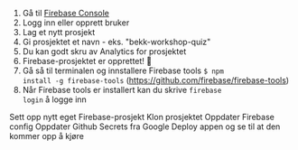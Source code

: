 1.  Gå til [Firebase Console](www.console.firebase.google.com)
2.  Logg inn eller opprett bruker
3.  Lag et nytt prosjekt
4.  Gi prosjektet et navn - eks. "bekk-workshop-quiz"
5.  Du kan godt skru av Analytics for prosjektet
6.  Firebase-prosjektet er opprettet! 🎉
7.  Gå så til terminalen og innstallere Firebase tools <code>$ npm install -g firebase-tools</code> (https://github.com/firebase/firebase-tools)
8.  Når Firebase tools er installert kan du skrive <code>firebase login</code> å logge inn

Sett opp nytt eget Firebase-prosjekt
Klon prosjektet
Oppdater Firebase config
Oppdater Github Secrets fra Google
Deploy appen og se til at den kommer opp å kjøre
